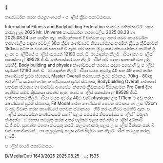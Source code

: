 

කායවර්ධන තරඟ ජයග්‍රහණයක් - ප ාලිස් ක්‍රීඩා පකාට්ඨාසය.

International Fitness and Bodybuilding Federation සංගමය මඟින් සංවිර්ානය කරනු ලැබූ 2025 Mr. Universe කායවර්ධන තරඟාවලිය 2025.08.23 හා 2025.08.24 යන පෙදින තුළ තායිලන්තපේ දී වත්වන ලෙ අතර පමම කායවර්ධන තරඟාවලිය සඳහා රටවල් 30ක ක්‍රීඩා කණ්ඩායම් නිපයෝජනය කරමින් ක්‍රීඩක ක්‍රීඩිකාවන් 150කට අධික සංඛ්‍යාවක් සහභාගි වී ඇත. පම් සඳහා ශ්‍රී ලංකාව නිපයෝජනය කරමින් ශ්‍රී ලංකා ප ාලිසිපේ ප ාලිස් සැරයන් 12190 පක්. ඩී. මායාදුන්න නිලර්ාරියා සහ ප ාලිස් පකාස්තා ල් 89528 ජී.ඩී. වනිගපස්කර යන නිලර්ාරින් පම් සඳහා සහභාගි වන ලදි. පමහිදී, Body building and physics කාණ්ඩපයන් තරඟය සඳහා සහභාගි වූ ප ාලිස් සැරයන් 12190 පක්. ඩී . මායාදුන්න නිලර්ාරියා වයස අවුරුදු 40 සහ 49 අතර තරඟ කාණ්ඩපේ ප්‍රථම ස්ථානය, Master Overall තරගපයන් ප්‍රථම ස්ථානය, 70kg - 80kg බර න්ිය යටපත් තරඟ කාණ්ඩපයන් ප්‍රථම ස්ථානය, Bodybuilding Overall තරඟපේ පතවන ස්ථානය හා මාස්ටධ අංශපේ ෙක්ෂතම ක්‍රිඩකයාට පිරිනැපමන Pro Card දිනා ගැනීමට පමම ක්‍රිඩකයා සමත්ව ඇත. තවෙ ප ාලිස් පකාස්තා ල් 89528 ජී.ඩී. වනිගපස්කර නිලර්ාරියා වයස අවුරුදු 40ට වැඩි physique උස 173cm ට අඩු තරඟ කාණ්ඩපේ ප්‍රථම ස්ථානය, Fit Modal තරඟ කාණ්ඩපේ පෙවන ස්ථානය හා උස 173cm ට අඩු විවෘත තරඟ කාණ්ඩපේ පතවන ස්ථානය ෙ හිමි කර ගැනීමට සමත්වී ඇත. ප ාලිස් කායවර්ධන කණ්ඩායපම් සභා ි පලස පජයෂ්ඨ නිපයෝජය ප ාලිස් ි වරුණ ජයසුන්ෙර මහතා කටයුතු කරන අතර පල්කම් පලස පජයෂ්ඨ ප ාලිස් අධිකාරි ඩී.ජී.එච්. ප්‍රශාන්ත මහතා කටයුතු කරයි. කලමණාකරු පලස උ ප ාලිස් රීක්ෂක පක්. බි. එන්. පකාඩිතුවක්ු හා පුහුණුකරු පලස දුමිත් සිල්වා යන නිලර්ාරීන් කටයුතු කරනු ලබයි.

ප ාලිස් මාර්ය පකාට්ඨාසය.

D/Media/Out/ ̋1643/2025 2025.08.25 ැය 1535